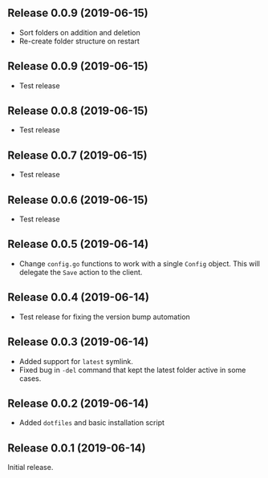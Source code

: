 ## Release 0.0.9 (2019-06-15)

- Sort folders on addition and deletion
- Re-create folder structure on restart

## Release 0.0.9 (2019-06-15)

- Test release

## Release 0.0.8 (2019-06-15)

- Test release

## Release 0.0.7 (2019-06-15)

- Test release

## Release 0.0.6 (2019-06-15)

- Test release

## Release 0.0.5 (2019-06-14)

- Change `config.go` functions to work with a single `Config` object. This will delegate the `Save` action to the client.

## Release 0.0.4 (2019-06-14)

- Test release for fixing the version bump automation

## Release 0.0.3 (2019-06-14)

- Added support for `latest` symlink.
- Fixed bug in `-del` command that kept the latest folder active in some cases.

## Release 0.0.2 (2019-06-14)

- Added `dotfiles` and basic installation script

## Release 0.0.1 (2019-06-14)

Initial release.
